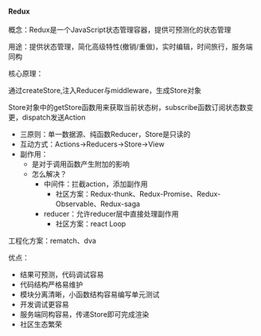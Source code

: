 #### Redux

概念：Redux是一个JavaScript状态管理容器，提供可预测化的状态管理

用途：提供状态管理，简化高级特性(撤销/重做)，实时编辑，时间旅行，服务端同构

核心原理：

通过createStore,注入Reducer与middleware，生成Store对象

Store对象中的getStore函数用来获取当前状态树，subscribe函数订阅状态数变更，dispatch发送Action

- 三原则：单一数据源、纯函数Reducer，Store是只读的
- 互动方式：Actions→Reducers→Store→View
- 副作用：
  - 是对于调用函数产生附加的影响
  - 怎么解决？
    - 中间件：拦截action，添加副作用
      - 社区方案：Redux-thunk、Redux-Promise、Redux-Observable、Redux-saga
    - reducer：允许reducer层中直接处理副作用
      - 社区方案：react Loop

工程化方案：rematch、dva

优点：

- 结果可预测，代码调试容易
- 代码结构严格易维护
- 模块分离清晰，小函数结构容易编写单元测试
- 开发调试更容易
- 服务端同构容易，传递Store即可完成渲染
- 社区生态繁荣